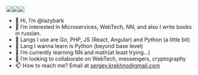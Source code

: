![](https://img.shields.io/badge/Golang-success?style=for-the-badge&logo=Go&logoColor=white)![](https://img.shields.io/badge/php-blue?style=for-the-badge&logo=PHP&logoColor=white)![](https://img.shields.io/badge/React-blueviolet?style=for-the-badge&logo=React&logoColor=white)
- 👋 Hi, I’m @lazybark
- 👀 I’m interested in Microservices, WebTech, NN, and also I write books in russian.
- 📝 Langs I use are Go, PHP, JS (React, Angular) and Python (a little bit)
- 🤨 Lang I wanna learn is Python (beyond base level)
- 🌱 I’m currently learning NN and math(at least trying...)
- 💞️ I’m looking to collaborate on WebTech, messengers, cryptography
- 📫 How to reach me? Email at sergey.krekhno@gmail.com

<!---
lazybark/lazybark is a ✨ special ✨ repository because its `README.md` (this file) appears on your GitHub profile.
You can click the Preview link to take a look at your changes.
--->
